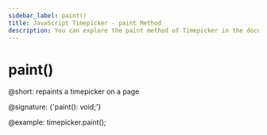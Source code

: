 ```yaml
---
sidebar_label: paint()
title: JavaScript Timepicker - paint Method 
description: You can explore the paint method of Timepicker in the documentation of the DHTMLX JavaScript UI library. Browse developer guides and API reference, try out code examples and live demos, and download a free 30-day evaluation version of DHTMLX Suite.
---
```


# paint()

@short: repaints a timepicker on a page

@signature: {'paint(): void;'}

@example:
timepicker.paint();
